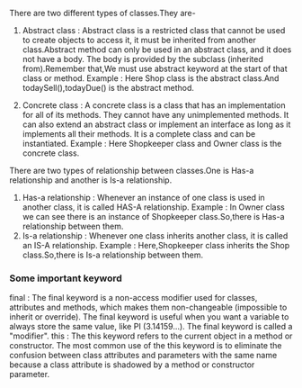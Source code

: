 There are two different types of classes.They are-
1. Abstract class : Abstract class is a restricted class that cannot be used to create objects to access it, it must be inherited from another class.Abstract method can only be used in an abstract class, and it does not have a body. The body is provided by the subclass (inherited from).Remember that,We must use abstract keyword at the start of that class or method.
Example : Here Shop class is the abstract class.And todaySell(),todayDue() is the abstract method.
   
2. Concrete class : A concrete class is a class that has an implementation for all of its methods. They cannot have any unimplemented methods. It can also extend an abstract class or implement an interface as long as it implements all their methods. It is a complete class and can be instantiated.
Example : Here Shopkeeper class and Owner class is the concrete class.

There are two types of relationship between classes.One is Has-a relationship and another is Is-a relationship.
1. Has-a relationship : Whenever an instance of one class is used in another class, it is called HAS-A relationship.
Example : In Owner class we can see there is an instance of Shopkeeper class.So,there is Has-a relationship between them.
2. Is-a relationship : Whenever one class inherits another class, it is called an IS-A relationship.
Example : Here,Shopkeeper class inherits the Shop class.So,there is Is-a relationship between them.

### Some important keyword

final : The final keyword is a non-access modifier used for classes, attributes and methods, which makes them non-changeable (impossible to inherit or override). The final keyword is useful when you want a variable to always store the same value, like PI (3.14159...). The final keyword is called a "modifier".
this : The this keyword refers to the current object in a method or constructor. The most common use of the this keyword is to eliminate the confusion between class attributes and parameters with the same name because a class attribute is shadowed by a method or constructor parameter.
